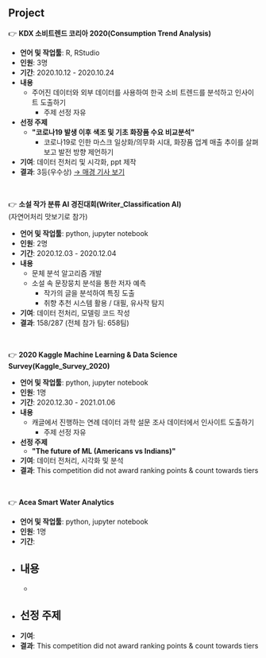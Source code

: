 
## Project

:point_right: **KDX 소비트렌드 코리아 2020(Consumption Trend Analysis)**  
- **언어 및 작업툴**: R, RStudio 
- **인원**: 3명  
- **기간**: 2020.10.12 - 2020.10.24  
- **내용**
  - 주어진 데이터와 외부 데이터를 사용하여 한국 소비 트렌드를 분석하고 인사이트 도출하기
    - 주제 선정 자유  
- **선정 주제**
  - **"코로나19 발생 이후 색조 및 기초 화장품 수요 비교분석"**  
    - 코로나19로 인한 마스크 일상화/의무화 시대, 화장품 업계 매출 추이를 살펴보고 발전 방향 제언하기  
- **기여**: 데이터 전처리 및 시각화, ppt 제작  
- **결과**: 3등(우수상) [→ 매경 기사 보기](https://www.mk.co.kr/news/it/view/2020/11/1187287/)

<br>

:point_right: **소설 작가 분류 AI 경진대회(Writer_Classification AI)**  
  (자연어처리 맛보기로 참가)
- **언어 및 작업툴**: python, jupyter notebook
- **인원**: 2명
- **기간**: 2020.12.03 - 2020.12.04
- **내용**
  - 문체 분석 알고리즘 개발
  - 소설 속 문장뭉치 분석을 통한 저자 예측
    - 작가의 글을 분석하여 특징 도출
    - 취향 추천 시스템 활용 / 대필, 유사작 탐지
- **기여**: 데이터 전처리, 모델링 코드 작성
- **결과**: 158/287 (전체 참가 팀: 658팀)

<br>

:point_right: **2020 Kaggle Machine Learning & Data Science Survey(Kaggle_Survey_2020)**
- **언어 및 작업툴**: python, jupyter notebook
- **인원**: 1명
- **기간**: 2020.12.30 - 2021.01.06
- **내용**
  - 캐글에서 진행하는 연례 데이터 과학 설문 조사 데이터에서 인사이트 도출하기
    - 주제 선정 자유  
- **선정 주제**
  - **"The future of ML (Americans vs Indians)"**  
- **기여**: 데이터 전처리, 시각화 및 분석
- **결과**: This competition did not award ranking points & count towards tiers

<br>

:point_right: **Acea Smart Water Analytics**
- **언어 및 작업툴**: python, jupyter notebook
- **인원**: 1명
- **기간**: 
- **내용**
  - 
    -
- **선정 주제**
  - 
- **기여**:
- **결과**: This competition did not award ranking points & count towards tiers
